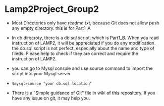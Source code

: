 # Lamp2Project_Group2

- Most Directories only have readme.txt, because Git does not allow push any empty directory. this is for Part1_A

- In db direcroty, there is a db.sql script. which is Part1_B. When you read instruction of LAMP2, it will be appreciated if you do any modification. the db.sql script is not perfect, especially about the name and type of fileds. Please help to check if they are correct and require the instruction of LAMP2.

- you can go to Mysql console and use source command to import the script into your Mysql server

- ```mysql
  $mysql>source "your db.sql location"
  ```

  

- There is a "Simple guidance of Git" file in wiki of this repository. If you have any issue on git, it may help you.